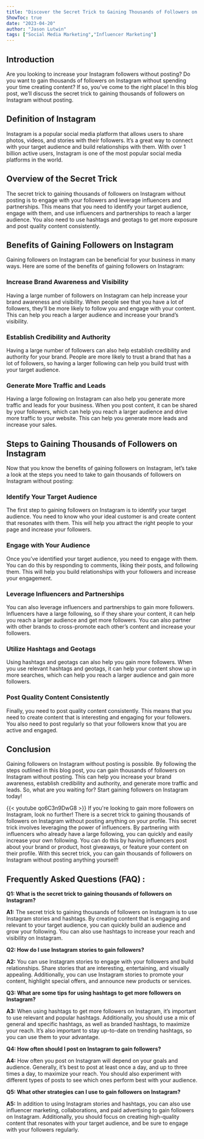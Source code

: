 ```yaml
---
title: "Discover the Secret Trick to Gaining Thousands of Followers on Instagram Without Posting!"
ShowToc: true 
date: "2023-04-20"
author: "Jason Lutwin" 
tags: ["Social Media Marketing","Influencer Marketing"]
---
```

## Introduction

Are you looking to increase your Instagram followers without posting? Do you want to gain thousands of followers on Instagram without spending your time creating content? If so, you’ve come to the right place! In this blog post, we’ll discuss the secret trick to gaining thousands of followers on Instagram without posting. 

## Definition of Instagram

Instagram is a popular social media platform that allows users to share photos, videos, and stories with their followers. It’s a great way to connect with your target audience and build relationships with them. With over 1 billion active users, Instagram is one of the most popular social media platforms in the world. 

## Overview of the Secret Trick

The secret trick to gaining thousands of followers on Instagram without posting is to engage with your followers and leverage influencers and partnerships. This means that you need to identify your target audience, engage with them, and use influencers and partnerships to reach a larger audience. You also need to use hashtags and geotags to get more exposure and post quality content consistently. 

## Benefits of Gaining Followers on Instagram

Gaining followers on Instagram can be beneficial for your business in many ways. Here are some of the benefits of gaining followers on Instagram: 

### Increase Brand Awareness and Visibility

Having a large number of followers on Instagram can help increase your brand awareness and visibility. When people see that you have a lot of followers, they’ll be more likely to follow you and engage with your content. This can help you reach a larger audience and increase your brand’s visibility. 

### Establish Credibility and Authority

Having a large number of followers can also help establish credibility and authority for your brand. People are more likely to trust a brand that has a lot of followers, so having a larger following can help you build trust with your target audience. 

### Generate More Traffic and Leads

Having a large following on Instagram can also help you generate more traffic and leads for your business. When you post content, it can be shared by your followers, which can help you reach a larger audience and drive more traffic to your website. This can help you generate more leads and increase your sales. 

## Steps to Gaining Thousands of Followers on Instagram

Now that you know the benefits of gaining followers on Instagram, let’s take a look at the steps you need to take to gain thousands of followers on Instagram without posting: 

### Identify Your Target Audience

The first step to gaining followers on Instagram is to identify your target audience. You need to know who your ideal customer is and create content that resonates with them. This will help you attract the right people to your page and increase your followers. 

### Engage with Your Audience

Once you’ve identified your target audience, you need to engage with them. You can do this by responding to comments, liking their posts, and following them. This will help you build relationships with your followers and increase your engagement. 

### Leverage Influencers and Partnerships

You can also leverage influencers and partnerships to gain more followers. Influencers have a large following, so if they share your content, it can help you reach a larger audience and get more followers. You can also partner with other brands to cross-promote each other’s content and increase your followers. 

### Utilize Hashtags and Geotags

Using hashtags and geotags can also help you gain more followers. When you use relevant hashtags and geotags, it can help your content show up in more searches, which can help you reach a larger audience and gain more followers. 

### Post Quality Content Consistently

Finally, you need to post quality content consistently. This means that you need to create content that is interesting and engaging for your followers. You also need to post regularly so that your followers know that you are active and engaged. 

## Conclusion

Gaining followers on Instagram without posting is possible. By following the steps outlined in this blog post, you can gain thousands of followers on Instagram without posting. This can help you increase your brand awareness, establish credibility and authority, and generate more traffic and leads. So, what are you waiting for? Start gaining followers on Instagram today!

{{< youtube qo6C3n9DwG8 >}} 
If you're looking to gain more followers on Instagram, look no further! There is a secret trick to gaining thousands of followers on Instagram without posting anything on your profile. This secret trick involves leveraging the power of influencers. By partnering with influencers who already have a large following, you can quickly and easily increase your own following. You can do this by having influencers post about your brand or product, host giveaways, or feature your content on their profile. With this secret trick, you can gain thousands of followers on Instagram without posting anything yourself!

## Frequently Asked Questions (FAQ) :
**Q1: What is the secret trick to gaining thousands of followers on Instagram?**

**A1:** The secret trick to gaining thousands of followers on Instagram is to use Instagram stories and hashtags. By creating content that is engaging and relevant to your target audience, you can quickly build an audience and grow your following. You can also use hashtags to increase your reach and visibility on Instagram.

**Q2: How do I use Instagram stories to gain followers?**

**A2:** You can use Instagram stories to engage with your followers and build relationships. Share stories that are interesting, entertaining, and visually appealing. Additionally, you can use Instagram stories to promote your content, highlight special offers, and announce new products or services.

**Q3: What are some tips for using hashtags to get more followers on Instagram?**

**A3:** When using hashtags to get more followers on Instagram, it’s important to use relevant and popular hashtags. Additionally, you should use a mix of general and specific hashtags, as well as branded hashtags, to maximize your reach. It’s also important to stay up-to-date on trending hashtags, so you can use them to your advantage.

**Q4: How often should I post on Instagram to gain followers?**

**A4:** How often you post on Instagram will depend on your goals and audience. Generally, it’s best to post at least once a day, and up to three times a day, to maximize your reach. You should also experiment with different types of posts to see which ones perform best with your audience.

**Q5: What other strategies can I use to gain followers on Instagram?**

**A5:** In addition to using Instagram stories and hashtags, you can also use influencer marketing, collaborations, and paid advertising to gain followers on Instagram. Additionally, you should focus on creating high-quality content that resonates with your target audience, and be sure to engage with your followers regularly.





